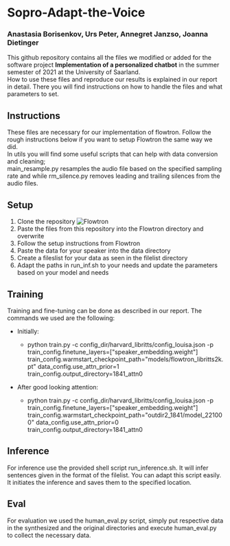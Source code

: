 # Sopro-Adapt-the-Voice
### Anastasia Borisenkov, Urs Peter, Annegret Janzso, Joanna Dietinger
This github repository contains all the files we modified or added for the software project **Implementation of a personalized chatbot** in the summer semester of 2021 at the University of Saarland.  
How to use these files and reproduce our results is explained in our report in detail. There you will find instructions on how to handle the files and what parameters to set.

## Instructions
These files are necessary for our implementation of flowtron. Follow the rough instructions below if you want to setup Flowtron the same way we did.  
In utils you will find some useful scripts that can help with data conversion and cleaning; <br/>main_resample.py resamples the audio file based on the specified sampling rate and while rm_silence.py removes leading and trailing silences from the audio files.

## Setup
1. Clone the repository ![Flowtron](https://github.com/NVIDIA/flowtron.git)
2. Paste the files from this repository into the Flowtron directory and overwrite
3. Follow the setup instructions from Flowtron
4. Paste the data for your speaker into the data directory
5. Create a fileslist for your data as seen in the filelist directory
6. Adapt the paths in run_inf.sh to your needs and update the parameters based on your model and needs

## Training
Training and fine-tuning can be done as described in our report.
The commands we used are the following:
- Initially:
 	- python train.py -c config_dir/harvard_libritts/config_louisa.json -p train_config.finetune_layers=["speaker_embedding.weight"] train_config.warmstart_checkpoint_path="models/flowtron_libritts2k.pt" data_config.use_attn_prior=1 train_config.output_directory=1841_attn0

- After good looking attention:
	- python train.py -c config_dir/harvard_libritts/config_louisa.json -p train_config.finetune_layers=["speaker_embedding.weight"] train_config.warmstart_checkpoint_path="outdir2_1841/model_221000" data_config.use_attn_prior=0 train_config.output_directory=1841_attn0
## Inference
For inference use the provided shell script run_inference.sh. It will infer sentences given in the format of the filelist. You can adapt this script easily. <br/>
It initiates the inference and saves them to the specified location.

## Eval 
For evaluation we used the human_eval.py script, simply put respective data in the synthesized and the original directories and execute human_eval.py to collect the necessary data.